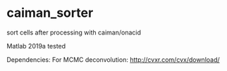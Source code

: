 # caiman_sorter
sort cells after processing with caiman/onacid

Matlab 2019a tested

Dependencies:
  For MCMC deconvolution:
    http://cvxr.com/cvx/download/